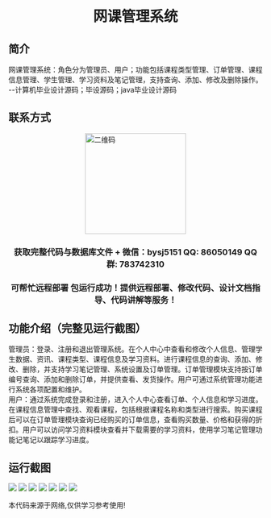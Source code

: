 <p><h1 align="center">网课管理系统</h1></p>

## 简介
网课管理系统：角色分为管理员、用户；功能包括课程类型管理、订单管理、课程信息管理、学生管理、学习资料及笔记管理，支持查询、添加、修改及删除操作。    --计算机毕业设计源码；毕设源码；java毕业设计源码


## 联系方式
<img src="https://bs-1329754181.cos.ap-shanghai.myqcloud.com/wx.jpg" alt="二维码" style="display: block; margin: 0 auto;" width="200px">
<p><h3 align="center">获取完整代码与数据库文件 + 微信：bysj5151 QQ: 86050149 QQ群: 783742310</h3></p>
<p><h3 align="center">可帮忙远程部署 包运行成功！提供远程部署、修改代码、设计文档指导、代码讲解等服务！</h3></p>

## 功能介绍（完整见运行截图）
管理员：登录、注册和退出管理系统。在个人中心中查看和修改个人信息、管理学生数据、资讯、课程类型、课程信息及学习资料。进行课程信息的查询、添加、修改、删除，并支持学习笔记管理、系统设置及订单管理。订单管理模块支持按订单编号查询、添加和删除订单，并提供查看、发货操作。用户可通过系统管理功能进行系统各项配置和维护。  
用户：通过系统完成登录和注册，进入个人中心查看订单、个人信息和学习进度。在课程信息管理中查找、观看课程，包括根据课程名称和类型进行搜索。购买课程后可以在订单管理模块查询已经购买的订单信息，查看购买数量、价格和获得的折扣。用户可以访问学习资料模块查看并下载需要的学习资料，使用学习笔记管理功能记笔记以跟踪学习进度。


## 运行截图
![](imgs/588112-20230225233258647-923165866.png)
![](imgs/588112-20230225233306273-1420877970.png)
![](imgs/588112-20230225233332085-2127817713.png)
![](imgs/588112-20230225233313011-719282110.png)
![](imgs/588112-20230225233352508-246157812.png)
![](imgs/588112-20230225233356236-1279035101.png)
![](imgs/588112-20230225233400458-349729013.png)

<p>本代码来源于网络,仅供学习参考使用!</p>
